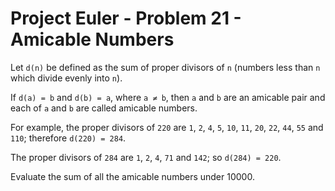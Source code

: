 # Project Euler - Problem 21 - Amicable Numbers
Let `d(n)` be defined as the sum of proper divisors of `n` (numbers less than `n` which divide evenly into `n`).

If `d(a) = b` and `d(b) = a`, where `a ≠ b`, then `a` and `b` are an amicable pair and each of `a` and `b` are called amicable numbers.

For example, the proper divisors of `220` are `1`, `2`, `4`, `5`, `10`, `11`, `20`, `22`, `44`, `55` and `110`; therefore `d(220) = 284`.

The proper divisors of `284` are `1`, `2`, `4`, `71` and `142`; so `d(284) = 220`.

Evaluate the sum of all the amicable numbers under 10000.
